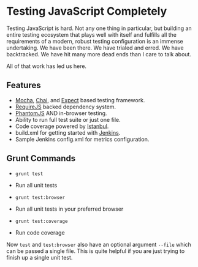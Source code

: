 # Testing JavaScript Completely

Testing JavaScript is hard. Not any one thing in particular, but building an entire testing ecosystem
that plays well with itself and fulfills all the requirements of a modern, robust testing configuration
is an immense undertaking. We have been there. We have trialed and erred. We have backtracked. We have
hit many more dead ends than I care to talk about.

All of that work has led us here.

## Features

* [Mocha][mocha_site], [Chai][chai_site], and [Expect][expect_site] based testing framework.
* [RequireJS][requirejs_site] backed dependency system.
* [PhantomJS][phantomjs_site] AND in-browser testing.
* Ability to run full test suite or just one file.
* Code coverage powered by [Istanbul][istanbul_site].
* build.xml for getting started with [Jenkins][jenkins_site].
* Sample Jenkins config.xml for metrics configuration.

## Grunt Commands

* `grunt test`
 - Run all unit tests
* `grunt test:browser`
 - Run all unit tests in your preferred browser
* `grunt test:coverage`
 - Run code coverage

 Now `test` and `test:browser` also have an optional argument `--file` which can be passed a single file.
 This is quite helpful if you are just trying to finish up a single unit test.

[mocha_site]: http://visionmedia.github.io/mocha/
[chai_site]: http://chaijs.com/
[expect_site]: https://github.com/LearnBoost/expect.js/
[requirejs_site]: http://requirejs.org/
[phantomjs_site]: http://phantomjs.org/
[istanbul_site]: http://gotwarlost.github.io/istanbul/
[jenkins_site]: http://jenkins-ci.org/